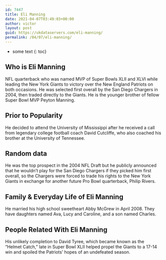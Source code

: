 ```yaml
---
id: 7447
title: Eli Manning
date: 2021-04-07T03:49:03+00:00
author: victor
layout: post
guid: https://ukdataservers.com/eli-manning/
permalink: /04/07/eli-manning/
---
```


* some text
{: toc}


## Who is Eli Manning



NFL quarterback who was named MVP of Super Bowls XLII and XLVI while leading the New York Giants to victory over the New England Patriots on both occasions. He was selected first overall by the San Diego Chargers in 2004, then traded directly to the Giants. He is the younger brother of fellow Super Bowl MVP Peyton Manning. 

                
                
                
## Prior to Popularity



He decided to attend the University of Mississippi after he received a call from legendary college football coach David Cutcliffe, who also coached his brother at the University of Tennessee. 

                
                
                
## Random data



He was the top prospect in the 2004 NFL Draft but he publicly announced that he wouldn&#8217;t play for the San Diego Chargers if they picked him first overall, so the Chargers were forced to trade his rights to the New York Giants in exchange for another future Pro Bowl quarterback, Philip Rivers. 

                
                
                
## Family & Everyday Life of Eli Manning



He married his high school sweetheart Abby McGrew in April 2008. They have daughters named Ava, Lucy and Caroline, and a son named Charles.

                
                
                
## People Related With Eli Manning



His unlikely completion to David Tyree, which became known as the &#8220;Helmet Catch,&#8221; late in Super Bowl XLII helped propel the Giants to a 17-14 win and spoiled the Patriots&#8217; hopes of an undefeated season. 

                
              
            
          
          
          
